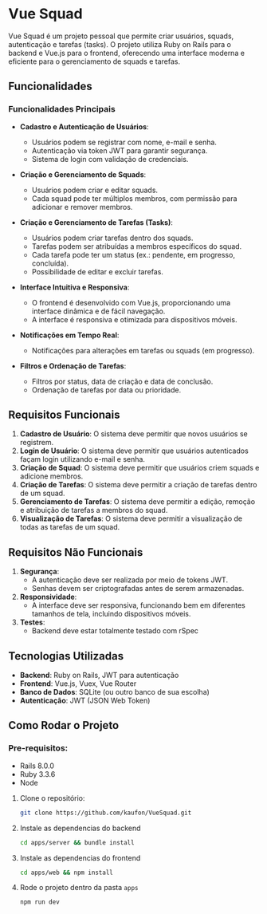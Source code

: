 # Vue Squad

Vue Squad é um projeto pessoal que permite criar usuários, squads, autenticação e tarefas (tasks). O projeto utiliza Ruby on Rails para o backend e Vue.js para o frontend, oferecendo uma interface moderna e eficiente para o gerenciamento de squads e tarefas.

## Funcionalidades

### Funcionalidades Principais

- **Cadastro e Autenticação de Usuários**:
  - Usuários podem se registrar com nome, e-mail e senha.
  - Autenticação via token JWT para garantir segurança.
  - Sistema de login com validação de credenciais.

- **Criação e Gerenciamento de Squads**:
  - Usuários podem criar e editar squads.
  - Cada squad pode ter múltiplos membros, com permissão para adicionar e remover membros.

- **Criação e Gerenciamento de Tarefas (Tasks)**:
  - Usuários podem criar tarefas dentro dos squads.
  - Tarefas podem ser atribuídas a membros específicos do squad.
  - Cada tarefa pode ter um status (ex.: pendente, em progresso, concluída).
  - Possibilidade de editar e excluir tarefas.

- **Interface Intuitiva e Responsiva**:
  - O frontend é desenvolvido com Vue.js, proporcionando uma interface dinâmica e de fácil navegação.
  - A interface é responsiva e otimizada para dispositivos móveis.

- **Notificações em Tempo Real**:
  - Notificações para alterações em tarefas ou squads (em progresso).

- **Filtros e Ordenação de Tarefas**:
  - Filtros por status, data de criação e data de conclusão.
  - Ordenação de tarefas por data ou prioridade.

## Requisitos Funcionais

1. **Cadastro de Usuário**: O sistema deve permitir que novos usuários se registrem.
2. **Login de Usuário**: O sistema deve permitir que usuários autenticados façam login utilizando e-mail e senha.
3. **Criação de Squad**: O sistema deve permitir que usuários criem squads e adicione membros.
4. **Criação de Tarefas**: O sistema deve permitir a criação de tarefas dentro de um squad.
5. **Gerenciamento de Tarefas**: O sistema deve permitir a edição, remoção e atribuição de tarefas a membros do squad.
6. **Visualização de Tarefas**: O sistema deve permitir a visualização de todas as tarefas de um squad.

## Requisitos Não Funcionais

1. **Segurança**:
   - A autenticação deve ser realizada por meio de tokens JWT.
   - Senhas devem ser criptografadas antes de serem armazenadas.
2. **Responsividade**:
   - A interface deve ser responsiva, funcionando bem em diferentes tamanhos de tela, incluindo dispositivos móveis.
3. **Testes**:
   - Backend deve estar totalmente testado com rSpec

## Tecnologias Utilizadas

- **Backend**: Ruby on Rails, JWT para autenticação
- **Frontend**: Vue.js, Vuex, Vue Router
- **Banco de Dados**: SQLite (ou outro banco de sua escolha)
- **Autenticação**: JWT (JSON Web Token)

## Como Rodar o Projeto
### Pre-requisitos:
- Rails 8.0.0
- Ruby 3.3.6
- Node

1. Clone o repositório:
   ```bash
   git clone https://github.com/kaufon/VueSquad.git
    ```
2. Instale as dependencias do backend
    ```bash
    cd apps/server && bundle install
    ```
2. Instale as dependencias do frontend
    ```bash
    cd apps/web && npm install
    ```
3. Rode o projeto dentro da pasta `apps`
     ```bash
    npm run dev
    ```
